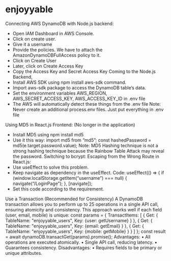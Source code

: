 # enjoyyable


Connecting AWS DynamoDB with Node.js backend:
-	Open IAM Dashboard in AWS Console.
-	Click on create user. 
-	Give it a username
-	Provide the policies. We have to attach the AmazonDynamoDBFullAccess policy to it.
-	Click on Create User
-	Later, click on Create Access Key
-	Copy the Access Key and Secret Access Key
Coming to the Node.js Backend,
-	Install AWS SDK using npm install aws-sdk command.
-	Import aws-sdk package to access the DynamoDB table’s data.
-	Set the environment variables AWS_REGION, AWS_SECRET_ACCESS_KEY, AWS_ACCESS_KEY_ID in .env file
-	The AWS will automatically detect these things from the .env file
Note: Never create an additional process.env files. Just put everything in .env file






Using MD5 in React.js Frontend: (No longer in the application)
-	Install MD5 using npm install md5
-	Use it this way:
import md5 from “md5”;
const hashedPassword = md5(e.target.password.value);
Note: MD5 Hashing technique is not a strong hashing technique because the Rainbow Table Attack may reveal the password.
Switching to bcrypt:
Escaping from the Wrong Route in React.js:
-	Use useEffect to solve this problem. 
-	Keep navigate as dependency in the useEffect.
Code:
useEffect(() => {
if (window.localStorage.getItem(“username”) === null) {
	navigate(“/LoginPage”);
}, [navigate]);
-	Set this code according to the requirement.
 
Use a Transaction (Recommended for Consistency)
A DynamoDB transaction allows you to perform up to 25 operations in a single API call, ensuring atomicity and consistency. This approach works well if each field (user, email, mobile) is unique:
const params = {
  TransactItems: [
    {
      Get: {
        TableName: "enjoyyable_users",
        Key: {user: getUsername}
      }
    },
    {
      Get: {
        TableName: "enjoyyable_users",
        Key: {email: getEmail}
      }
    },
    {
      Get: {
        TableName: "enjoyyable_users",
        Key: {mobile: getMobile}
      }
    }
  ]
};
const result = await dynamoDB.transactGet(params).promise();
Advantages:
•	All operations are executed atomically.
•	Single API call, reducing latency.
•	Guarantees consistency. 
Disadvantages:
•	Requires fields to be primary or unique attributes.

